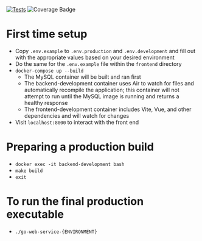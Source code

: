 [![Tests](https://github.com/DI-Tony-Reed/go-web-service/actions/workflows/tests.yml/badge.svg)](https://github.com/DI-Tony-Reed/go-web-service/actions/workflows/tests.yml)
![Coverage Badge](https://img.shields.io/badge/Coverage-87.8%25-green.svg)

# First time setup

- Copy `.env.example` to `.env.production` and `.env.development` and fill out with the appropriate values based on your
  desired environment
- Do the same for the `.env.example` file within the `frontend` directory
- `docker-compose up --build`
    - The MySQL container will be built and ran first
    - The backend-development container uses Air to watch for files and automatically recompile the application; this container
      will not attempt to run until the MySQL image is running and returns a healthy response
    - The frontend-development container includes Vite, Vue, and other dependencies and will watch for changes
- Visit `localhost:8000` to interact with the front end

# Preparing a production build

- `docker exec -it backend-development bash`
- `make build`
- `exit`

# To run the final production executable

- `./go-web-service-{ENVIRONMENT}`
